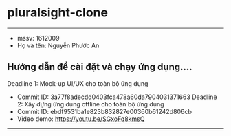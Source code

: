 # pluralsight-clone

------------------------------------------------
- mssv: 1612009 
- Họ và tên: Nguyễn Phước An

Hướng dẫn để cài đặt và chạy ứng dụng....
---------------
Deadline 1: Mock-up UI/UX cho toàn bộ ứng dụng
  - Commit ID: 3a77f8adecdd0403fca478a60da7904031371663
Deadline 2: Xây dựng ứng dụng offline cho toàn bộ ứng dụng
  - Commit ID: ebdf9531ba1e823b832827e00360b61242d806cb
  - Video demo: https://youtu.be/SGxoFq8kmsQ
------------------------------------------------
